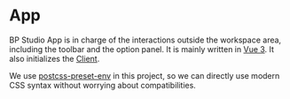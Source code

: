 
# App

BP Studio App is in charge of the interactions outside the workspace area,
including the toolbar and the option panel.
It is mainly written in [Vue 3](https://vuejs.org/).
It also initializes the [Client](../client/README.md).

We use [postcss-preset-env](https://www.npmjs.com/package/postcss-preset-env)
in this project, so we can directly use modern CSS syntax without
worrying about compatibilities.
